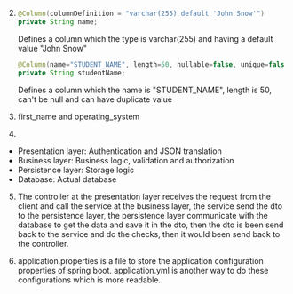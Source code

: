 2. ```java
   @Column(columnDefinition = "varchar(255) default 'John Snow'")
   private String name;
   ```

   Defines a column which the type is varchar(255) and having a default value "John Snow"

   ```java
   @Column(name="STUDENT_NAME", length=50, nullable=false, unique=false)
   private String studentName;
   ```

   Defines a column which the name is "STUDENT_NAME", length is 50, can't be null and can have duplicate value

3. first_name and operating_system

4. 

   - Presentation layer: Authentication and JSON translation
   - Business layer: Business logic, validation and authorization
   - Persistence layer: Storage logic
   - Database: Actual database

5. The controller at the presentation layer receives the request from the client and call the service at the business layer, the service send the dto to the persistence layer, the persistence layer communicate with the database to get the data and save it in the dto, then the dto is been send back to the service and do the checks, then it would been send back to the controller.

6. application.properties is a file to store the application configuration properties of spring boot. application.yml is another way to do these configurations which is more readable.